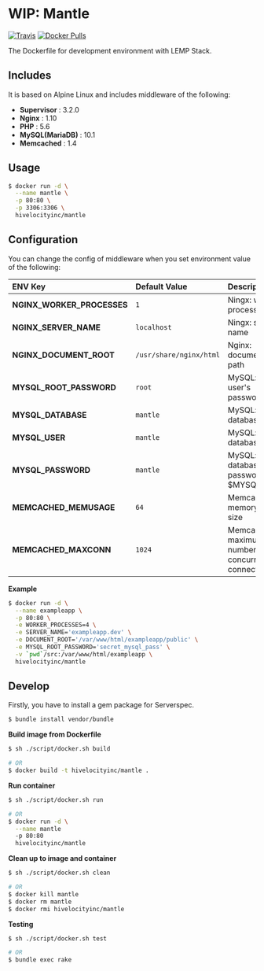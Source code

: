 # WIP: Mantle

[![Travis](https://img.shields.io/travis/hivelocityinc/mantle.svg?style=flat-square)](https://travis-ci.org/hivelocityinc/mantle)
[![Docker Pulls](https://img.shields.io/docker/pulls/hivelocityinc/mantle.svg?maxAge=2592000?style=flat-square)](https://hub.docker.com/r/hivelocityinc/mantle/)

The Dockerfile for development environment with LEMP Stack.

## Includes

It is based on Alpine Linux and includes middleware of the following:

- **Supervisor** : 3.2.0
- **Nginx** : 1.10
- **PHP** : 5.6
- **MySQL(MariaDB)** : 10.1
- **Memcached** : 1.4


## Usage

```bash
$ docker run -d \
  --name mantle \
  -p 80:80 \
  -p 3306:3306 \
  hivelocityinc/mantle
```

## Configuration

You can change the config of middleware when you set environment value of the following:

| ENV Key | Default Value | Description |
|:---|:---|:---|
| **NGINX_WORKER_PROCESSES** | `1` | Ningx: worker processes |
| **NGINX_SERVER_NAME** | `localhost` | Ningx: server name |
| **NGINX_DOCUMENT_ROOT** | `/usr/share/nginx/html` | Nginx: document root path |
| **MYSQL_ROOT_PASSWORD** | `root` | MySQL: root user's password |
| **MYSQL_DATABASE** | `mantle` | MySQL: database name |
| **MYSQL_USER** | `mantle` | MySQL: database user |
| **MYSQL_PASSWORD** | `mantle` | MySQL: database password for $MYSQL_USER |
| **MEMCACHED_MEMUSAGE** | `64` | Memcached: memory usage size |
| **MEMCACHED_MAXCONN** | `1024`| Memcached: maximum number of concurrent connections |

**Example**

```bash
$ docker run -d \
  --name exampleapp \
  -p 80:80 \
  -e WORKER_PROCESSES=4 \
  -e SERVER_NAME='exampleapp.dev' \
  -e DOCUMENT_ROOT='/var/www/html/exampleapp/public' \
  -e MYSQL_ROOT_PASSWORD='secret_mysql_pass' \
  -v `pwd`/src:/var/www/html/exampleapp \
  hivelocityinc/mantle
```

## Develop

Firstly, you have to install a gem package for Serverspec.

```bash
$ bundle install vendor/bundle
```

**Build image from Dockerfile**

```bash
$ sh ./script/docker.sh build

# OR
$ docker build -t hivelocityinc/mantle .
```

**Run container**

```bash
$ sh ./script/docker.sh run

# OR
$ docker run -d \
  --name mantle
  -p 80:80
  hivelocityinc/mantle
```

**Clean up to image and container**

```bash
$ sh ./script/docker.sh clean

# OR
$ docker kill mantle
$ docker rm mantle
$ docker rmi hivelocityinc/mantle
```

**Testing**

```bash
$ sh ./script/docker.sh test

# OR
$ bundle exec rake
```
